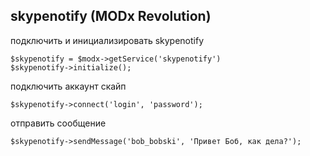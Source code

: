 ## skypenotify (MODx Revolution)

подключить и инициализировать skypenotify
```
$skypenotify = $modx->getService('skypenotify')
$skypenotify->initialize();
```

подключить аккаунт скайп
```
$skypenotify->connect('login', 'password');

```

отправить сообщение
```
$skypenotify->sendMessage('bob_bobski', 'Привет Боб, как дела?');

```
